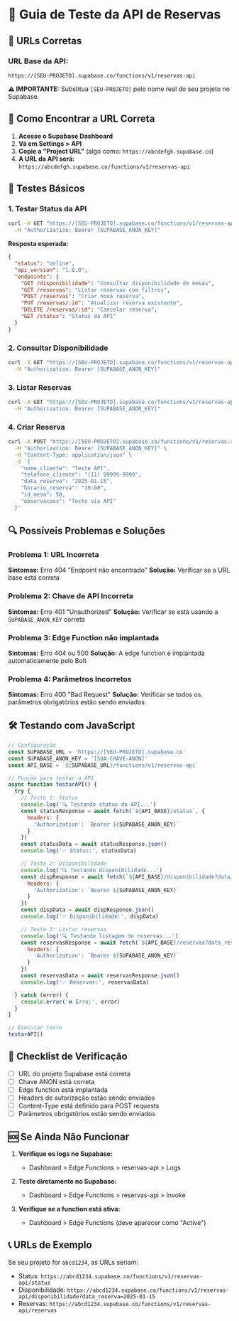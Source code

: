 # 🧪 Guia de Teste da API de Reservas

## 📍 URLs Corretas

### URL Base da API:
```
https://[SEU-PROJETO].supabase.co/functions/v1/reservas-api
```

**⚠️ IMPORTANTE:** Substitua `[SEU-PROJETO]` pelo nome real do seu projeto no Supabase.

## 🔧 Como Encontrar a URL Correta

1. **Acesse o Supabase Dashboard**
2. **Vá em Settings > API**
3. **Copie a "Project URL"** (algo como: `https://abcdefgh.supabase.co`)
4. **A URL da API será:** `https://abcdefgh.supabase.co/functions/v1/reservas-api`

## 🧪 Testes Básicos

### 1. Testar Status da API
```bash
curl -X GET "https://[SEU-PROJETO].supabase.co/functions/v1/reservas-api/status" \
  -H "Authorization: Bearer [SUPABASE_ANON_KEY]"
```

**Resposta esperada:**
```json
{
  "status": "online",
  "api_version": "1.0.0",
  "endpoints": {
    "GET /disponibilidade": "Consultar disponibilidade de mesas",
    "GET /reservas": "Listar reservas com filtros",
    "POST /reservas": "Criar nova reserva",
    "PUT /reservas/:id": "Atualizar reserva existente",
    "DELETE /reservas/:id": "Cancelar reserva",
    "GET /status": "Status da API"
  }
}
```

### 2. Consultar Disponibilidade
```bash
curl -X GET "https://[SEU-PROJETO].supabase.co/functions/v1/reservas-api/disponibilidade?data_reserva=2025-01-15" \
  -H "Authorization: Bearer [SUPABASE_ANON_KEY]"
```

### 3. Listar Reservas
```bash
curl -X GET "https://[SEU-PROJETO].supabase.co/functions/v1/reservas-api/reservas?data_reserva=2025-01-15" \
  -H "Authorization: Bearer [SUPABASE_ANON_KEY]"
```

### 4. Criar Reserva
```bash
curl -X POST "https://[SEU-PROJETO].supabase.co/functions/v1/reservas-api/reservas" \
  -H "Authorization: Bearer [SUPABASE_ANON_KEY]" \
  -H "Content-Type: application/json" \
  -d '{
    "nome_cliente": "Teste API",
    "telefone_cliente": "(11) 99999-9999",
    "data_reserva": "2025-01-15",
    "horario_reserva": "19:00",
    "id_mesa": 50,
    "observacoes": "Teste via API"
  }'
```

## 🔍 Possíveis Problemas e Soluções

### Problema 1: URL Incorreta
**Sintomas:** Erro 404 "Endpoint não encontrado"
**Solução:** Verificar se a URL base está correta

### Problema 2: Chave de API Incorreta
**Sintomas:** Erro 401 "Unauthorized"
**Solução:** Verificar se está usando a `SUPABASE_ANON_KEY` correta

### Problema 3: Edge Function não implantada
**Sintomas:** Erro 404 ou 500
**Solução:** A edge function é implantada automaticamente pelo Bolt

### Problema 4: Parâmetros Incorretos
**Sintomas:** Erro 400 "Bad Request"
**Solução:** Verificar se todos os parâmetros obrigatórios estão sendo enviados

## 🛠️ Testando com JavaScript

```javascript
// Configuração
const SUPABASE_URL = 'https://[SEU-PROJETO].supabase.co'
const SUPABASE_ANON_KEY = '[SUA-CHAVE-ANON]'
const API_BASE = `${SUPABASE_URL}/functions/v1/reservas-api`

// Função para testar a API
async function testarAPI() {
  try {
    // Teste 1: Status
    console.log('🔍 Testando status da API...')
    const statusResponse = await fetch(`${API_BASE}/status`, {
      headers: {
        'Authorization': `Bearer ${SUPABASE_ANON_KEY}`
      }
    })
    const statusData = await statusResponse.json()
    console.log('✅ Status:', statusData)

    // Teste 2: Disponibilidade
    console.log('🔍 Testando disponibilidade...')
    const dispResponse = await fetch(`${API_BASE}/disponibilidade?data_reserva=2025-01-15`, {
      headers: {
        'Authorization': `Bearer ${SUPABASE_ANON_KEY}`
      }
    })
    const dispData = await dispResponse.json()
    console.log('✅ Disponibilidade:', dispData)

    // Teste 3: Listar reservas
    console.log('🔍 Testando listagem de reservas...')
    const reservasResponse = await fetch(`${API_BASE}/reservas?data_reserva=2025-01-15`, {
      headers: {
        'Authorization': `Bearer ${SUPABASE_ANON_KEY}`
      }
    })
    const reservasData = await reservasResponse.json()
    console.log('✅ Reservas:', reservasData)

  } catch (error) {
    console.error('❌ Erro:', error)
  }
}

// Executar teste
testarAPI()
```

## 📝 Checklist de Verificação

- [ ] URL do projeto Supabase está correta
- [ ] Chave ANON está correta
- [ ] Edge function está implantada
- [ ] Headers de autorização estão sendo enviados
- [ ] Content-Type está definido para POST requests
- [ ] Parâmetros obrigatórios estão sendo enviados

## 🆘 Se Ainda Não Funcionar

1. **Verifique os logs no Supabase:**
   - Dashboard > Edge Functions > reservas-api > Logs

2. **Teste diretamente no Supabase:**
   - Dashboard > Edge Functions > reservas-api > Invoke

3. **Verifique se a function está ativa:**
   - Dashboard > Edge Functions (deve aparecer como "Active")

## 📞 URLs de Exemplo

Se seu projeto for `abcd1234`, as URLs seriam:
- Status: `https://abcd1234.supabase.co/functions/v1/reservas-api/status`
- Disponibilidade: `https://abcd1234.supabase.co/functions/v1/reservas-api/disponibilidade?data_reserva=2025-01-15`
- Reservas: `https://abcd1234.supabase.co/functions/v1/reservas-api/reservas`